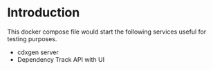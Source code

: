 # Introduction

This docker compose file would start the following services useful for testing purposes.

- cdxgen server
- Dependency Track API with UI
